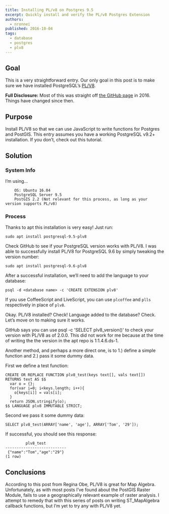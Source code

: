 ```yaml
---
title: Installing PL/v8 on Postgres 9.5
excerpt: Quickly install and verify the PL/v8 Postgres Extension
authors:
  - nronnei
published: 2016-10-04
tags:
  - database
  - postgres
  - plv8
---
```

<!-- Post Content -->

## Goal
This is a very straightforward entry. Our only goal in this post is to make sure we have installed PostgreSQL’s [PL/V8](https://plv8.github.io/).

**Full Disclosure:** Most of this was straight off [the GitHub page](https://github.com/plv8/plv8) in 2016. Things have changed since then.

## Purpose

Install PL/V8 so that we can use JavaScript to write functions for Postgres and PostGIS. This entry assumes you have a working PostgreSQL v9.2+ installation. If you don’t, check out this tutorial.

## Solution
### System Info

I’m using…
```
    OS: Ubuntu 16.04
    PostgreSQL Server 9.5
    PostGIS 2.2 (Not relevant for this process, as long as your version supports PL/v8)
```
### Process

Thanks to apt this installation is very easy! Just run:

```sudo apt install postgresql-9.5-plv8```

Check GitHub to see if your PostgreSQL version works with PL/V8. I was able to successfully install PL/V8 for PostgreSQL 9.6 by simply tweaking the version number:
```
sudo apt install postgresql-9.6-plv8
```

After a successful installation, we’ll need to add the language to your database:

```
psql -d <database name> -c 'CREATE EXTENSION plv8'
```

If you use CoffeeScript and LiveScript, you can use `plcoffee` and `plls` respectively in place of `plv8`.

Okay. PL/V8 installed? Check! Language added to the database? Check. Let’s move on to making sure it works.

GitHub says you can use psql -c 'SELECT plv8_version()' to check your version with PL/V8 as of 2.0.0. This did not work for me because at the time of writing the the version in the apt repo is 1:1.4.6.ds-1.

Another method, and perhaps a more direct one, is to 1.) define a simple function and 2.) pass it some dummy data.

First we define a test function:
```
CREATE OR REPLACE FUNCTION plv8_test(keys text[], vals text[])
RETURNS text AS $$
  var o = {};
  for(var i=0; i<keys.length; i++){
    o[keys[i]] = vals[i];
  }
  return JSON.stringify(o);
$$ LANGUAGE plv8 IMMUTABLE STRICT;
```

Second we pass it some dummy data:
```
SELECT plv8_test(ARRAY['name', 'age'], ARRAY['Tom', '29']);
```
If successful, you should see this response:
```
         plv8_test
---------------------------
 {"name":"Tom","age":"29"}
(1 row)
```

## Conclusions

According to this post from Regina Obe, PL/V8 is great for Map Algebra. Unfortunately, as with most posts I’ve found about the PostGIS Raster Module, fails to use a geographically relevant example of raster analysis. I attempt to remedy that with this series of posts on writing ST_MapAlgebra callback functions, but I’m yet to try any with PL/V8 yet.